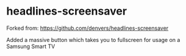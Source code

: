 # headlines-screensaver
Forked from: https://github.com/denvers/headlines-screensaver

Added a massive button which takes you to fullscreen for usage on a Samsung Smart TV
